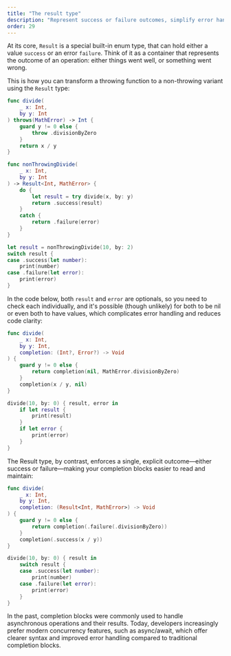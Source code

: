 ```yaml
---
title: "The result type"
description: "Represent success or failure outcomes, simplify error handling, and replace optional result–error pairs with clearer code."
order: 29
---
```


At its core, `Result` is a special built-in enum type, that can hold either a value `success` or an error `failure`. Think of it as a container that represents the outcome of an operation: either things went well, or something went wrong.

This is how you can transform a throwing function to a non-throwing variant using the `Result` type:

```swift
func divide(
    _ x: Int,
    by y: Int
) throws(MathError) -> Int {
    guard y != 0 else {
        throw .divisionByZero
    }
    return x / y
}

func nonThrowingDivide(
    _ x: Int,
    by y: Int
) -> Result<Int, MathError> {
    do {
        let result = try divide(x, by: y)
        return .success(result)
    }
    catch {
        return .failure(error)
    }
}

let result = nonThrowingDivide(10, by: 2)
switch result {
case .success(let number):
    print(number)
case .failure(let error):
    print(error)
}
```

In the code below, both `result` and `error` are optionals, so you need to check each individually, and it's possible (though unlikely) for both to be nil or even both to have values, which complicates error handling and reduces code clarity:

```swift
func divide(
    _ x: Int,
    by y: Int,
    completion: (Int?, Error?) -> Void
) {
    guard y != 0 else {
        return completion(nil, MathError.divisionByZero)
    }
    completion(x / y, nil)
}

divide(10, by: 0) { result, error in
    if let result {
        print(result)
    }
    if let error {
        print(error)
    }
}
```

The Result type, by contrast, enforces a single, explicit outcome—either success or failure—making your completion blocks easier to read and maintain:

```swift
func divide(
    _ x: Int,
    by y: Int,
    completion: (Result<Int, MathError>) -> Void
) {
    guard y != 0 else {
        return completion(.failure(.divisionByZero))
    }
    completion(.success(x / y))
}

divide(10, by: 0) { result in
    switch result {
    case .success(let number):
        print(number)
    case .failure(let error):
        print(error)
    }
}
```

In the past, completion blocks were commonly used to handle asynchronous operations and their results. Today, developers increasingly prefer modern concurrency features, such as async/await, which offer clearer syntax and improved error handling compared to traditional completion blocks.
